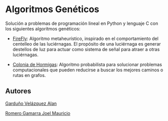 # Algoritmos Genéticos

Solución a problemas de programación lineal en Python y lenguaje C con los siguientes algoritmos genéticos:

- [FireFly](https://es.wikipedia.org/wiki/Algoritmo_firefly): Algoritmo metaheurístico, inspirado en el comportamiento del centelleo de las luciérnagas. El propósito de una luciérnaga es generar destellos de luz para actuar como sistema de señal para atraer a otras luciérnagas.

- [Colonia de Hormigas](https://es.wikipedia.org/wiki/Algoritmo_de_la_colonia_de_hormigas): Algoritmo probabilista para solucionar problemas computacionales que pueden reducirse a buscar los mejores caminos o rutas en grafos.

## Autores

[Garduño Velázquez Alan](https://github.com/AlanGarduno)

[Romero Gamarra Joel Mauricio](https://github.com/JoelRomero97)
